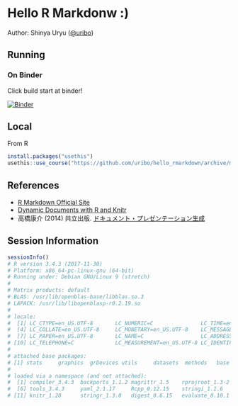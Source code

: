 Hello R Markdonw :)
===================

Author: Shinya Uryu ([@uribo](https://github.com/uribo))

## Running 

### On Binder

Click build start at binder!

[![Binder](http://mybinder.org/badge.svg)](https://mybinder.org/v2/gh/uribo/hello_rmarkdown/master)

## Local

From R

```r
install.packages("usethis")
usethis::use_course("https://github.com/uribo/hello_rmarkdown/archive/master.zip")
```

## References

- [R Markdown Official Site](http://rmarkdown.rstudio.com/index.html)
- [Dynamic Documents with R and Knitr](https://github.com/yihui/knitr-book)
- 高橋康介 (2014) 共立出版. [ドキュメント・プレゼンテーション生成](http://www.kyoritsu-pub.co.jp/bookdetail/9784320123724)

## Session Information

```r
sessionInfo()
# R version 3.4.3 (2017-11-30)
# Platform: x86_64-pc-linux-gnu (64-bit)
# Running under: Debian GNU/Linux 9 (stretch)
# 
# Matrix products: default
# BLAS: /usr/lib/openblas-base/libblas.so.3
# LAPACK: /usr/lib/libopenblasp-r0.2.19.so
# 
# locale:
#  [1] LC_CTYPE=en_US.UTF-8       LC_NUMERIC=C               LC_TIME=en_US.UTF-8       
#  [4] LC_COLLATE=en_US.UTF-8     LC_MONETARY=en_US.UTF-8    LC_MESSAGES=C             
#  [7] LC_PAPER=en_US.UTF-8       LC_NAME=C                  LC_ADDRESS=C              
# [10] LC_TELEPHONE=C             LC_MEASUREMENT=en_US.UTF-8 LC_IDENTIFICATION=C       
# 
# attached base packages:
# [1] stats     graphics  grDevices utils     datasets  methods   base     
# 
# loaded via a namespace (and not attached):
#  [1] compiler_3.4.3  backports_1.1.2 magrittr_1.5    rprojroot_1.3-2 htmltools_0.3.6
#  [6] tools_3.4.3     yaml_2.1.17     Rcpp_0.12.15    stringi_1.1.6   rmarkdown_1.8  
# [11] knitr_1.20      stringr_1.3.0   digest_0.6.15   evaluate_0.10.1
```
